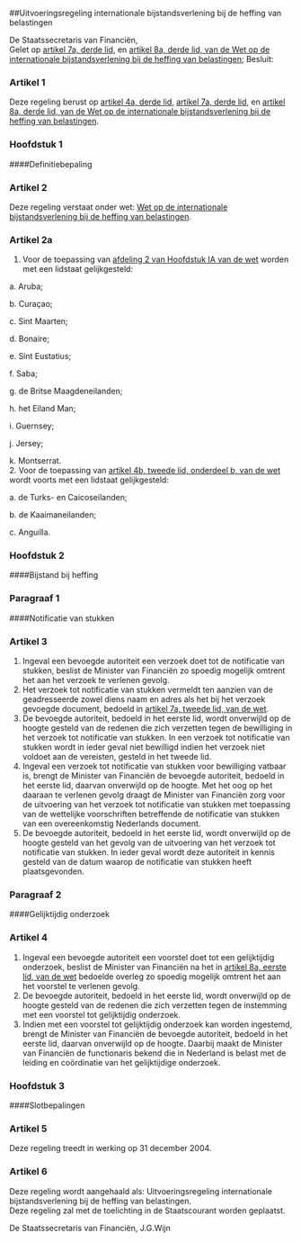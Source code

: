 <meta http-equiv='Content-Type' content='text/html; charset=utf-8' />

##Uitvoeringsregeling internationale bijstandsverlening bij de heffing van belastingen

De Staatssecretaris van Financiën,  
Gelet op [artikel 7a, derde lid](../../../../../../../../../../wet/wet/op/de/internationale/bijstandsverlening/bij/de/heffing/van/belastingen/BWBR0003954/README.md), en [artikel 8a, derde lid, van de Wet op de internationale bijstandsverlening bij de heffing van belastingen](../../../../../../../../../../wet/wet/op/de/internationale/bijstandsverlening/bij/de/heffing/van/belastingen/BWBR0003954/README.md);
Besluit:    

### Artikel  1  

Deze regeling berust op [artikel 4a, derde lid](../../../../../../../../../../wet/wet/op/de/internationale/bijstandsverlening/bij/de/heffing/van/belastingen/BWBR0003954/README.md), [artikel 7a, derde lid](../../../../../../../../../../wet/wet/op/de/internationale/bijstandsverlening/bij/de/heffing/van/belastingen/BWBR0003954/README.md), en [artikel 8a, derde lid, van de Wet op de internationale bijstandsverlening bij de heffing van belastingen](../../../../../../../../../../wet/wet/op/de/internationale/bijstandsverlening/bij/de/heffing/van/belastingen/BWBR0003954/README.md).  

### Hoofdstuk  1  

####Definitiebepaling

### Artikel  2  

Deze regeling verstaat onder wet: [Wet op de internationale bijstandsverlening bij de heffing van belastingen](../../../../../../../../../../wet/wet/op/de/internationale/bijstandsverlening/bij/de/heffing/van/belastingen/BWBR0003954/README.md).  

### Artikel  2a  

1.  Voor de toepassing van [afdeling 2 van Hoofdstuk IA van de wet](../../../../../../../../../../wet/wet/op/de/internationale/bijstandsverlening/bij/de/heffing/van/belastingen/BWBR0003954/README.md) worden met een lidstaat gelijkgesteld: 

a. Aruba;  

b. Curaçao;  

c. Sint Maarten;  

d. Bonaire;  

e. Sint Eustatius;  

f. Saba;  

g. de Britse Maagdeneilanden;  

h. het Eiland Man;  

i. Guernsey;  

j. Jersey;  

k. Montserrat.     
2.  Voor de toepassing van [artikel 4b, tweede lid, onderdeel b, van de wet](../../../../../../../../../../wet/wet/op/de/internationale/bijstandsverlening/bij/de/heffing/van/belastingen/BWBR0003954/README.md) wordt voorts met een lidstaat gelijkgesteld: 

a. de Turks- en Caicoseilanden;  

b. de Kaaimaneilanden;  

c. Anguilla.     

### Hoofdstuk  2  

####Bijstand bij heffing

### Paragraaf  1  

####Notificatie van stukken

### Artikel  3  

1.  Ingeval een bevoegde autoriteit een verzoek doet tot de notificatie van stukken, beslist de Minister van Financiën zo spoedig mogelijk omtrent het aan het verzoek te verlenen gevolg.   
2.  Het verzoek tot notificatie van stukken vermeldt ten aanzien van de geadresseerde zowel diens naam en adres als het bij het verzoek gevoegde document, bedoeld in [artikel 7a, tweede lid, van de wet](../../../../../../../../../../wet/wet/op/de/internationale/bijstandsverlening/bij/de/heffing/van/belastingen/BWBR0003954/README.md).   
3.  De bevoegde autoriteit, bedoeld in het eerste lid, wordt onverwijld op de hoogte gesteld van de redenen die zich verzetten tegen de bewilliging in het verzoek tot notificatie van stukken. In een verzoek tot notificatie van stukken wordt in ieder geval niet bewilligd indien het verzoek niet voldoet aan de vereisten, gesteld in het tweede lid.   
4.  Ingeval een verzoek tot notificatie van stukken voor bewilliging vatbaar is, brengt de Minister van Financiën de bevoegde autoriteit, bedoeld in het eerste lid, daarvan onverwijld op de hoogte. Met het oog op het daaraan te verlenen gevolg draagt de Minister van Financiën zorg voor de uitvoering van het verzoek tot notificatie van stukken met toepassing van de wettelijke voorschriften betreffende de notificatie van stukken van een overeenkomstig Nederlands document.   
5.  De bevoegde autoriteit, bedoeld in het eerste lid, wordt onverwijld op de hoogte gesteld van het gevolg van de uitvoering van het verzoek tot notificatie van stukken. In ieder geval wordt deze autoriteit in kennis gesteld van de datum waarop de notificatie van stukken heeft plaatsgevonden.   

### Paragraaf  2  

####Gelijktijdig onderzoek

### Artikel  4  

1.  Ingeval een bevoegde autoriteit een voorstel doet tot een gelijktijdig onderzoek, beslist de Minister van Financiën na het in [artikel 8a, eerste lid, van de wet](../../../../../../../../../../wet/wet/op/de/internationale/bijstandsverlening/bij/de/heffing/van/belastingen/BWBR0003954/README.md) bedoelde overleg zo spoedig mogelijk omtrent het aan het voorstel te verlenen gevolg.   
2.  De bevoegde autoriteit, bedoeld in het eerste lid, wordt onverwijld op de hoogte gesteld van de redenen die zich verzetten tegen de instemming met een voorstel tot gelijktijdig onderzoek.   
3.  Indien met een voorstel tot gelijktijdig onderzoek kan worden ingestemd, brengt de Minister van Financiën de bevoegde autoriteit, bedoeld in het eerste lid, daarvan onverwijld op de hoogte. Daarbij maakt de Minister van Financiën de functionaris bekend die in Nederland is belast met de leiding en coördinatie van het gelijktijdige onderzoek.   

### Hoofdstuk  3  

####Slotbepalingen

### Artikel  5  

Deze regeling treedt in werking op 31 december 2004.  

### Artikel  6  

Deze regeling wordt aangehaald als: Uitvoeringsregeling internationale bijstandsverlening bij de heffing van belastingen.  
Deze regeling zal met de toelichting in de Staatscourant worden geplaatst.   

De 
Staatssecretaris van Financiën, 
J.G.Wijn    
